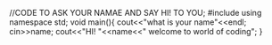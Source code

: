 //CODE TO ASK YOUR NAMAE AND SAY HI! TO YOU;
#include<iostream>
using namespace std;
  void main(){
  cout<<"what is your name"<<endl;
  cin>>name;
  cout<<"HI! "<<name<<" welcome to world of coding";
  }
  
